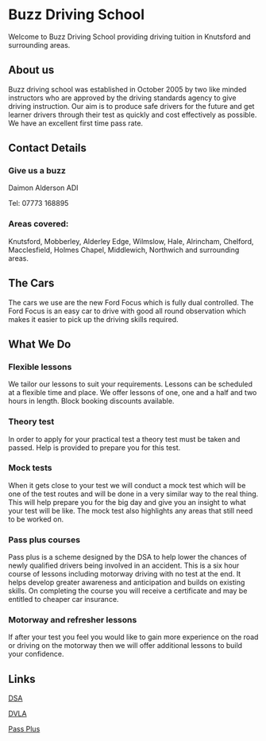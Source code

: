 Buzz Driving School
===================

Welcome to Buzz Driving School providing driving tuition in Knutsford and surrounding areas.

About us
--------

Buzz driving school was established in October 2005 by two like minded instructors who are approved by the driving standards agency to give driving instruction. Our aim is to produce safe drivers for the future and get learner drivers through their test as quickly and cost effectively as possible. We have an excellent first time pass rate.

Contact Details
---------------

### Give us a buzz
Daimon Alderson ADI

Tel: 07773 168895

### Areas covered:
Knutsford, Mobberley, Alderley Edge, Wilmslow, Hale, Alrincham, Chelford, Macclesfield, Holmes Chapel, Middlewich, Northwich and surrounding areas.

The Cars
--------

The cars we use are the new Ford Focus which is fully dual controlled. The Ford Focus is an easy car to drive with good all round observation which makes it easier to pick up the driving skills required.

What We Do
----------

### Flexible lessons
We tailor our lessons to suit your requirements. Lessons can be scheduled at a flexible time and place. We offer lessons of one, one and a half and two hours in length. Block booking discounts available.

### Theory test
In order to apply for your practical test a theory test must be taken and passed. Help is provided to prepare you for this test.

### Mock tests
When it gets close to your test we will conduct a mock test which will be one of the test routes and will be done in a very similar way to the real thing. This will help prepare you for the big day and give you an insight to what your test will be like. The mock test also highlights any areas that still need to be worked on.

### Pass plus courses
Pass plus is a scheme designed by the DSA to help lower the chances of newly qualified drivers being involved in an accident. This is a six hour course of lessons including motorway driving with no test at the end. It helps develop greater awareness and anticipation and builds on existing skills. On completing the course you will receive a certificate and may be entitled to cheaper car insurance.

### Motorway and refresher lessons
If after your test you feel you would like to gain more experience on the road or driving on the motorway then we will offer additional lessons to build your confidence.

Links
-----

[DSA](https://www.dsa.gov.uk)

[DVLA](https://www.dsa.gov.uk)

[Pass Plus](https://www.passplus.org.uk)



